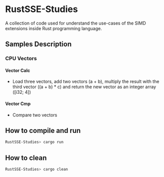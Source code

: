 # RustSSE-Studies

A collection of code used for understand the use-cases of the SIMD extensions inside Rust programming language.

## Samples Description

### CPU Vectors

#### Vector Calc

- Load three vectors, add two vectors (a + b), multiply the result with the third vector ((a + b) * c)
and return the new vector as an integer array ([i32; 4])

#### Vector Cmp

- Compare two vectors

## How to compile and run

~~~bash
RustSSE-Studies> cargo run
~~~

## How to clean

~~~bash
RustSSE-Studies> cargo clean
~~~
